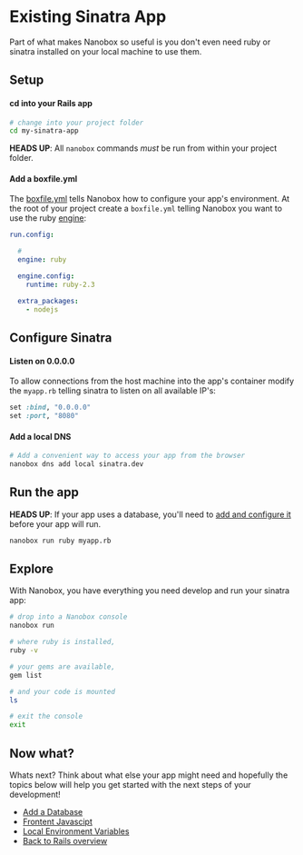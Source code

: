 # Existing Sinatra App
Part of what makes Nanobox so useful is you don't even need ruby or sinatra installed on your local machine to use them.

## Setup

#### cd into your Rails app

```bash
# change into your project folder
cd my-sinatra-app
```

**HEADS UP**: All `nanobox` commands *must* be run from within your project folder.

#### Add a boxfile.yml
The <a href="https://docs.nanobox.io/boxfile/" target="\_blank">boxfile.yml</a> tells Nanobox how to configure your app's environment. At the root of your project create a `boxfile.yml` telling Nanobox you want to use the ruby <a href="https://docs.nanobox.io/engines/" target="\_blank">engine</a>:

<div class="meta" data-method="configFile" data-params="boxfile.yml"></div>

```yaml
run.config:

  #
  engine: ruby

  engine.config:
    runtime: ruby-2.3

  extra_packages:
    - nodejs

```

## Configure Sinatra

#### Listen on 0.0.0.0

To allow connections from the host machine into the app's container modify the `myapp.rb` telling sinatra to listen on all available IP's:

```ruby
set :bind, "0.0.0.0"
set :port, "8080"
```

#### Add a local DNS

```bash
# Add a convenient way to access your app from the browser
nanobox dns add local sinatra.dev
```

## Run the app

**HEADS UP**: If your app uses a database, you'll need to [add and configure it](/ruby/sinatra/add-a-database) before your app will run.

```bash
nanobox run ruby myapp.rb
```

## Explore

With Nanobox, you have everything you need develop and run your sinatra app:

```bash
# drop into a Nanobox console
nanobox run

# where ruby is installed,
ruby -v

# your gems are available,
gem list

# and your code is mounted
ls

# exit the console
exit
```

## Now what?
Whats next? Think about what else your app might need and hopefully the topics below will help you get started with the next steps of your development!

* [Add a Database](/ruby/sinatra/add-a-database)
* [Frontent Javascipt](/ruby/sinatra/frontend-javascript)
* [Local Environment Variables](/ruby/sinatra/local-evars)
* [Back to Rails overview](/ruby/sinatra)
